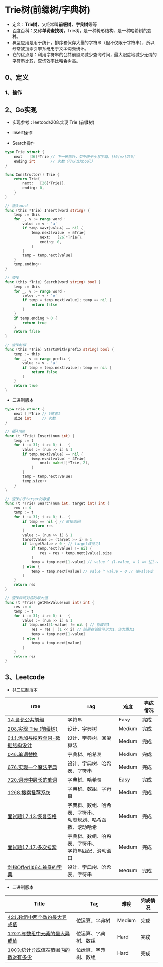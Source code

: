 # Trie树(前缀树/字典树)

- 定义：**Trie树**，又经常叫**前缀树**，**字典树**等等
- 百度百科：又称**单词查找树**，Trie树，是一种树形结构，是一种哈希树的变种。
- 典型应用是用于统计，排序和保存大量的字符串（但不仅限于字符串），所以经常被搜索引擎系统用于文本词频统计。
- 它的优点是：利用字符串的公共前缀来减少查询时间，最大限度地减少无谓的字符串比较，查询效率比哈希树高。

## 0、定义

### 1、操作

## 2、Go实现

- 实现参考：leetcode208.实现 Trie (前缀树)

- Insert操作
- Search操作

```go
type Trie struct {
	next   [26]*Trie // 下一级指针，如不限于小写字母，[26]=>[256]
	ending int       // 次数（可以改为bool）
}

func Constructor() Trie {
	return Trie{
		next:   [26]*Trie{},
		ending: 0,
	}
}

// 插入word
func (this *Trie) Insert(word string) {
	temp := this
	for _, v := range word {
		value := v - 'a'
		if temp.next[value] == nil {
			temp.next[value] = &Trie{
				next:   [26]*Trie{},
				ending: 0,
			}
		}
		temp = temp.next[value]
	}
	temp.ending++
}

// 查找
func (this *Trie) Search(word string) bool {
	temp := this
	for _, v := range word {
		value := v - 'a'
		if temp = temp.next[value]; temp == nil {
			return false
		}
	}
	if temp.ending > 0 {
		return true
	}
	return false
}

// 查找前缀
func (this *Trie) StartsWith(prefix string) bool {
	temp := this
	for _, v := range prefix {
		value := v - 'a'
		if temp = temp.next[value]; temp == nil {
			return false
		}
	}
	return true
}
```

- 二进制版本

```go
type Trie struct {
	next []*Trie // 0或者1
	size int     // 次数
}

// 插入num
func (t *Trie) Insert(num int) {
	temp := t
	for i := 31; i >= 0; i-- {
		value := (num >> i) & 1
		if temp.next[value] == nil {
			temp.next[value] = &Trie{
				next: make([]*Trie, 2),
			}
		}
		temp = temp.next[value]
		temp.size++
	}
}

// 查找小于target的数量
func (t *Trie) Search(num int, target int) int {
	res := 0
	temp := t
	for i := 31; i >= 0; i-- {
		if temp == nil { // 直接返回
			return res
		}
		value := (num >> i) & 1
		targetValue := (target >> i) & 1
		if targetValue > 0 { // target该位为1
			if temp.next[value] != nil {
				res = res + temp.next[value].size
			}
			temp = temp.next[1-value] // value ^ (1-value) = 1 => 往1-value走
		} else {
			temp = temp.next[value] // value ^ value = 0 // 往value走
		}
	}
	return res
}

// 查找异或对应的最大值
func (t *Trie) getMaxValue(num int) int {
	res := 0
	temp := t
	for i := 31; i >= 0; i-- {
		value := (num >> i) & 1
		if temp.next[1-value] != nil { // 能取到1
			res = res | (1 << i) // 结果在该位可以为1，该为置为1
			temp = temp.next[1-value]
		} else {
			temp = temp.next[value]
		}
	}
	return res
}
```

## 3、Leetcode

- 非二进制版本

| Title                                                        | Tag                                                          | 难度   | 完成情况 |
| ------------------------------------------------------------ | ------------------------------------------------------------ | ------ | -------- |
| [14.最长公共前缀](https://leetcode-cn.com/problems/longest-common-prefix) | 字符串                                                       | Easy   | 完成     |
| [208.实现 Trie (前缀树)](https://leetcode-cn.com/problems/implement-trie-prefix-tree/) | 设计、字典树                                                 | Medium | 完成     |
| [211.添加与搜索单词-数据结构设计](https://leetcode-cn.com/problems/add-and-search-word-data-structure-design/) | 设计、字典树、回溯算法                                       | Medium | 完成     |
| [648.单词替换](https://leetcode-cn.com/problems/replace-words/) | 字典树、哈希表                                               | Medium | 完成     |
| [676.实现一个魔法字典](https://leetcode-cn.com/problems/implement-magic-dictionary/) | 设计、字典树、哈希表、字符串                                 | Medium | 完成     |
| [720.词典中最长的单词](https://leetcode-cn.com/problems/longest-word-in-dictionary/) | 字典树、哈希表                                               | Easy   | 完成     |
| [1268.搜索推荐系统](https://leetcode-cn.com/problems/search-suggestions-system/) | 字典树、数组、字符串                                         | Medium | 完成     |
| [面试题17.13.恢复空格](https://leetcode-cn.com/problems/re-space-lcci/) | 字典树、数组、哈希表、字符串、<br />动态规划、哈希函数、滚动哈希 | Medium | 完成     |
| [面试题17.17.多次搜索](https://leetcode-cn.com/problems/multi-search-lcci/) | 字典树、数组、哈希表、字符串、<br />字符串匹配、滑动窗口     | Medium | 完成     |
| [剑指OfferII064.神奇的字典](https://leetcode-cn.com/problems/US1pGT/) | 设计、字典树、哈希表、字符串                                 | Medium | 完成     |

- 二进制版本

| Title                                                        | Tag                  | 难度   | 完成情况 |
| ------------------------------------------------------------ | -------------------- | ------ | -------- |
| [421.数组中两个数的最大异或值](https://leetcode-cn.com/problems/maximum-xor-of-two-numbers-in-an-array/) | 位运算、字典树       | Medium | 完成     |
| [1707.与数组中元素的最大异或值](https://leetcode-cn.com/problems/maximum-xor-with-an-element-from-array/) | 位运算、字典树、数组 | Hard   | 完成     |
| [1803.统计异或值在范围内的数对有多少](https://leetcode-cn.com/problems/count-pairs-with-xor-in-a-range/) | 位运算、字典树、数组 | Hard   | 完成     |
